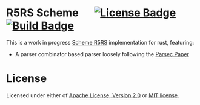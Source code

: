 # R5RS Scheme &emsp; [![License Badge]][License] [![Build Badge]][Build]

[License Badge]: https://img.shields.io/badge/license-MIT%2FApache--2.0-blue?style=flat&logo=appveyor
[License]: LICENSE-MIT
[Build Badge]: https://github.com/strtok/lisp/actions/workflows/rust.yml/badge.svg
[Build]: https://github.com/strtok/lisp/actions/workflows/rust.yml
This is a work in progress [Scheme R5RS](https://schemers.org/Documents/Standards/R5RS/) implementation for rust, featuring:

* A parser combinator based parser loosely following the [Parsec Paper](https://www.microsoft.com/en-us/research/publication/parsec-direct-style-monadic-parser-combinators-for-the-real-world/)

# License
Licensed under either of <a href="LICENSE-APACHE">Apache License, Version
2.0</a> or <a href="LICENSE-MIT">MIT license</a>.
